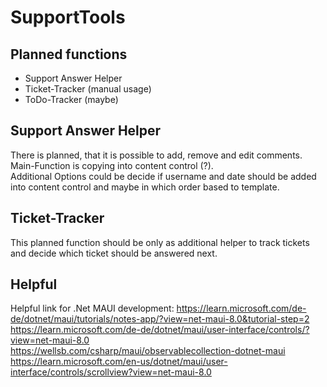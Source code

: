 # SupportTools

## Planned functions
- Support Answer Helper
- Ticket-Tracker (manual usage)
- ToDo-Tracker (maybe)

## Support Answer Helper
There is planned, that it is possible to add, remove and edit comments.  
Main-Function is copying into content control (?).  
Additional Options could be decide if username and date should be added into content control and maybe in which order based to template.

## Ticket-Tracker
This planned function should be only as additional helper to track tickets and decide which ticket should be answered next. 

## Helpful
Helpful link for .Net MAUI development:
https://learn.microsoft.com/de-de/dotnet/maui/tutorials/notes-app/?view=net-maui-8.0&tutorial-step=2  
https://learn.microsoft.com/de-de/dotnet/maui/user-interface/controls/?view=net-maui-8.0  
https://wellsb.com/csharp/maui/observablecollection-dotnet-maui  
https://learn.microsoft.com/en-us/dotnet/maui/user-interface/controls/scrollview?view=net-maui-8.0
